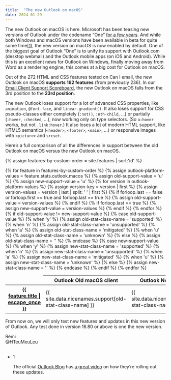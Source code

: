 ```yaml
---
title:  "The new Outlook on macOS"
date: 2024-01-29
---
```


The new Outlook on macOS is here. Microsoft has been teasing new versions of Outlook under the codename “One” [for a few years](https://www.theverge.com/2021/1/4/22213300/microsoft-one-outlook-app-windows-10-mail-app-calendar-replacement). And while both Windows and macOS versions have been available in beta for quite some time[<a href="#post-cite-note-1">1</a>], the new version on macOS is now enabled by default. One of the biggest goal of Outlook “One” is to unify its support with Outlook.com (desktop webmail) and the Outlook mobile apps (on iOS and Android). While this is an excellent news for Outlook on Windows, finally moving away from Word as a rendering engine, this comes at a big cost for Outlook on macOS.

Out of the 272 HTML and CSS features tested on Can I email, the new Outlook on macOS <b>supports 162 features</b> (from previously 236). In our [Email Client Support Scoreboard](https://www.caniemail.com/scoreboard/), the new Outlook on macOS falls from the 3rd position to the <b>23rd position</b>.

The new Outlook loses support for a lot of advanced CSS properties, like `animation`, `@font-face`, and `linear-gradient()`. It also loses support for CSS pseudo-classes either completely (`:not()`, `:nth-child`, …) or partially (`:hover`, `:checked`, …), now working only on type selectors. (So `a:hover` works, but not `.link:hover`.) It also loses a lot of modern HTML support, like HTML5 semantics (`<header>`, `<footer>`, `<main>`, …) or responsive images with `<picture>` and `srcset`.

Here’s a full comparison of all the differences in support between the old Outlook on macOS versus the new Outlook on macOS.

{% assign features-by-custom-order = site.features | sort:'id' %}
<table class="clients-comparison-table">
	<thead>
		<tr>
			<td></td>
			<th scope="col">
				<span class="data-family-name">Outlook</span>
				<span class="data-platform-name">Old macOS client</span>
			</th>
			<th scope="col">
				<span class="data-family-name">Outlook</span>
				<span class="data-platform-name">New macOS client</span>
			</th>
		</tr>
	</thead>
	<tbody>
	{% for feature in features-by-custom-order %}
		{% assign outlook-platform-values = feature.stats.outlook.macos %}
		{% assign old-support-value = 'u' %}
		{% assign new-support-value = 'u' %}
		{% for version in outlook-platform-values %}
			{% assign version-key = version | first %}
			{% assign version-values = version | last | split: ' ' | first %}
			{% if forloop.last == false or forloop.first == true and forloop.last == true %}
			{% assign old-support-value = version-values %}
			{% endif %}
			{% if forloop.last == true %}
			{% assign new-support-value = version-values %}
			{% endif %}
		{% endfor %}
		{% if old-support-value != new-support-value %}
			{% case old-support-value %}
				{% when 'y' %}
					{% assign old-stat-class-name = 'supported' %}
				{% when 'n' %}
					{% assign old-stat-class-name = 'unsupported' %}
				{% when 'a' %}
					{% assign old-stat-class-name = 'mitigated' %}
				{% when 'u' %}
					{% assign old-stat-class-name = 'unknown' %}
				{% else %}
					{% assign old-stat-class-name = '' %}
			{% endcase %}
			{% case new-support-value %}
				{% when 'y' %}
					{% assign new-stat-class-name = 'supported' %}
				{% when 'n' %}
					{% assign new-stat-class-name = 'unsupported' %}
				{% when 'a' %}
					{% assign new-stat-class-name = 'mitigated' %}
				{% when 'u' %}
					{% assign new-stat-class-name = 'unknown' %}
				{% else %}
					{% assign new-stat-class-name = '' %}
			{% endcase %}
			<tr>
				<th scope="row"><a href="{{ feature.url }}">{{ feature.title | escape_once }}</a></th>
				<td class="{{ old-stat-class-name }}">{{ site.data.nicenames.support[old-stat-class-name] }}</td>
				<td class="{{ new-stat-class-name }}">{{ site.data.nicenames.support[new-stat-class-name] }}</td>
			</tr>
		{% endif %}
	{% endfor %}
	</tbody>
</table>

From now on, we will only test new features and updates in this new version of Outlook. Any test done in version 16.80 or above is one the new version.

Rémi  
@HTeuMeuLeu

<hr style="max-width:8rem; background:rgba(255, 255, 255, 0.2); border:none; height:2px;" />

<ul class="data-notes-list" style="margin-left:0;">
	<li id="post-cite-note-1" class="data-note">
		<span class="data-note-key">1</span>
		<p>
			The official <a href="https://techcommunity.microsoft.com/t5/outlook-blog/updates-on-the-new-outlook-for-windows/ba-p/3924365">Outlook Blog</a> has <a href="https://www.youtube.com/watch?v=Qt3TugLOD8g">a great video</a> on how they’re rolling out these updates.
		</p>
	</li>
</ul>
